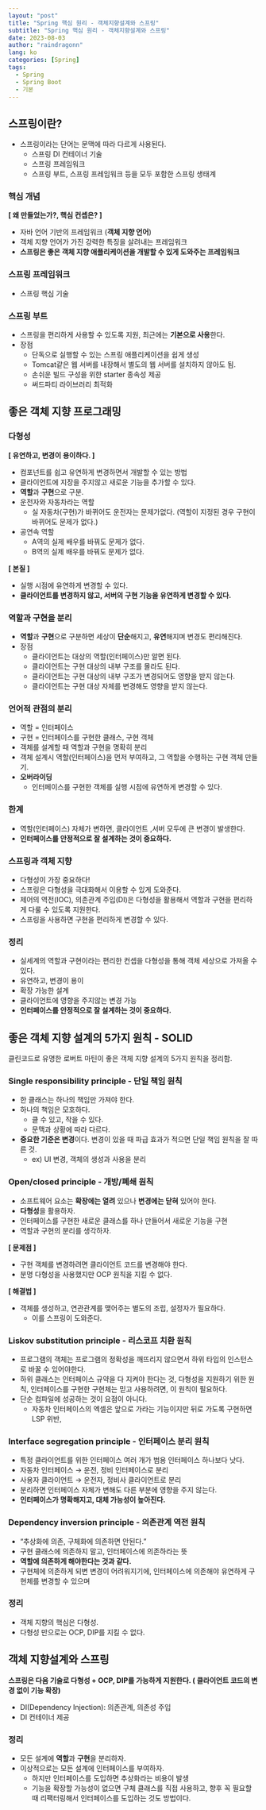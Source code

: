 ```yaml
---
layout: "post"
title: "Spring 핵심 원리 - 객체지향설계와 스프링"
subtitle: "Spring 핵심 원리 - 객체지향설계와 스프링"
date: 2023-08-03
author: "raindragonn"
lang: ko
categories: [Spring]
tags:
  - Spring
  - Spring Boot
  - 기본
---
```


## 스프링이란?

- 스프링이라는 단어는 문맥에 따라 다르게 사용된다.
    - 스프링 DI 컨테이너 기술
    - 스프링 프레임워크
    - 스프링 부트, 스프링 프레임워크 등을 모두 포함한 스프링 생태계

### 핵심 개념

**[ 왜 만들었는가?, 핵심 컨셉은? ]** 

- 자바 언어 기반의 프레임워크 (**객체 지향 언어**)
- 객체 지향 언어가 가진 강력한 특징을 살려내는 프레임워크
- **스프링은 좋은 객체 지향 애플리케이션을 개발할 수 있게 도와주는 프레임워크**

### 스프링 프레임워크

- 스프링 핵심 기술

### 스프링 부트

- 스프링을 편리하게 사용할 수 있도록 지원, 최근에는 **기본으로 사용**한다.
- 장점
    - 단독으로 실행할 수 있는 스프링 애플리케이션을 쉽게 생성
    - Tomcat같은 웹 서버를 내장해서 별도의 웹 서버를 설치하지 않아도 됨.
    - 손쉬운 빌드 구성을 위한 starter 종속성 제공
    - 써드파티 라이브러리 최적화

## 좋은 객체 지향 프로그래밍

### 다형성

**[ 유연하고, 변경이 용이하다. ]** 

- 컴포넌트를 쉽고 유연하게 변경하면서 개발할 수 있는 방법
- 클라이언트에 지장을 주지않고 새로운 기능을 추가할 수 있다.
- **역할**과 **구현**으로 구분.
- 운전자와 자동차라는 역할
    - 실 자동차(구현)가 바뀌어도 운전자는 문제가없다. (역할이 지정된 경우 구현이 바뀌어도 문제가 없다.)
- 공연속 역할
    - A역의 실제 배우를 바꿔도 문제가 없다.
    - B역의 실제 배우를 바꿔도 문제가 없다.

**[ 본질 ]** 

- 실행 시점에 유연하게 변경할 수 있다.
- **클라이언트를 변경하지 않고, 서버의 구현 기능을 유연하게 변경할 수 있다.**

### 역할과 구현을 분리

- **역할**과 **구현**으로 구분하면 세상이 **단순**해지고, **유연**해지며 변경도 편리해진다.
- 장점
    - 클라이언트는 대상의 역할(인터페이스)만 알면 된다.
    - 클라이언트는 구현 대상의 내부 구조를 몰라도 된다.
    - 클라이언트는 구현 대상의 내부 구조가 변경되어도 영향을 받지 않는다.
    - 클라이언트는 구현 대상 자체를 변경해도 영향을 받지 않는다.

### 언어적 관점의 분리

- 역할 = 인터페이스
- 구현 = 인터페이스를 구현한 클래스, 구현 객체
- 객체를 설계할 때 역할과 구현을 명확히 분리
- 객체 설계시 역할(인터페이스)을 먼저 부여하고, 그 역할을 수행하는 구현 객체 만들기.
- **오버라이딩**
    - 인터페이스를 구현한 객체를 실행 시점에 유연하게 변경할 수 있다.

### 한계

- 역할(인터페이스) 자체가 변하면, 클라이언트 ,서버 모두에 큰 변경이 발생한다.
- **인터페이스를 안정적으로 잘 설계하는 것이 중요하다.**

### 스프링과 객체 지향

- 다형성이 가장 중요하다!
- 스프링은 다형성을 극대화해서 이용할 수 있게 도와준다.
- 제어의 역전(IOC), 의존관계 주입(DI)은 다형성을 활용해서 역할과 구현을 편리하게 다룰 수 있도록 지원한다.
- 스프링을 사용하면 구현을 편리하게 변경할 수 있다.

### 정리

- 실세계의 역할과 구현이라는 편리한 컨셉을 다형성을 통해 객체 세상으로 가져올 수 있다.
- 유연하고, 변경이 용이
- 확장 가능한 설계
- 클라이언트에 영향을 주지않는 변경 가능
- **인터페이스를 안정적으로 잘 설계하는 것이 중요하다.**

## 좋은 객체 지향 설계의 5가지 원칙 - SOLID

클린코드로 유명한 로버트 마틴이 좋은 객체 지향 설계의 5가지 원칙을 정리함.

### Single responsibility principle - 단일 책임 원칙

- 한 클래스는 하나의 책임만 가져야 한다.
- 하나의 책임은 모호하다.
    - 클 수 있고, 작을 수 있다.
    - 문맥과 상황에 따라 다르다.
- **중요한 기준은 변경**이다. 변경이 있을 때 파급 효과가 적으면 단일 책임 원칙을 잘 따른 것.
    - ex) UI 변경, 객체의 생성과 사용을 분리

### Open/closed principle - 개방/폐쇄 원칙

- 소프트웨어 요소는 **확장에는 열려** 있으나 **변경에는 닫혀** 있어야 한다.
- **다형성**을 활용하자.
- 인터페이스를 구현한 새로운 클래스를 하나 만들어서 새로운 기능을 구현
- 역할과 구현의 분리를 생각하자.

**[ 문제점 ]**

- 구현 객체를 변경하려면 클라이언트 코드를 변경해야 한다.
- 분명 다형성을 사용했지만 OCP 원칙을 지킬 수 없다.

**[ 해결법 ]**

- 객체를 생성하고, 연관관계를 맺어주는 별도의 조립, 설정자가 필요하다.
    - 이를 스프링이 도와준다.

### Liskov substitution principle - 리스코프 치환 원칙

- 프로그램의 객체는 프로그램의 정확성을 깨뜨리지 않으면서 하위 타입의 인스턴스로 바꿀 수 있어야한다.
- 하위 클래스는 인터페이스 규약을 다 지켜야 한다는 것, 다형성을 지원하기 위한 원칙, 인터페이스를 구현한 구현체는 믿고 사용하려면, 이 원칙이 필요하다.
- 단순 컴파일에 성공하는 것이 요점이 아니다.
    - 자동차 인터페이스의 엑셀은 앞으로 가라는 기능이지만 뒤로 가도록 구현하면 LSP 위반,

### Interface segregation principle - 인터페이스 분리 원칙

- 특정 클라이언트를 위한 인터페이스 여러 개가 범용 인터페이스 하나보다 낫다.
- 자동차 인터페이스 → 운전, 정비 인터페이스로 분리
- 사용자 클라이언트 → 운전자, 정비사 클라이언트로 분리
- 분리하면 인터페이스 자체가 변해도 다른 부분에 영향을 주지 않는다.
- **인터페이스가 명확해지고, 대체 가능성이 높아진다.**

### Dependency inversion principle - 의존관계 역전 원칙

- “추상화에 의존, 구체화에 의존하면 안된다.”
- 구현 클래스에 의존하지 말고, 인터페이스에 의존하라는 뜻
- **역할에 의존하게 해야한다는 것과 같다.**
- 구현체에 의존하게 되변 변경이 어려워지기에, 인터페이스에 의존해야 유연하게 구현체를 변경할 수 있으며

### 정리

- 객체 지향의 핵심은 다형성.
- 다형성 만으로는 OCP, DIP를 지킬 수 없다.

## 객체 지향설계와 스프링

**스프링은 다음 기술로 다형성 + OCP, DIP를 가능하게 지원한다. ( 클라이언트 코드의 변경 없이 기능 확장)**

- DI(Dependency Injection): 의존관계, 의존성 주입
- DI 컨테이너 제공

### 정리

- 모든 설계에 **역할**과 **구현**을 분리하자.
- 이상적으로는 모든 설계에 인터페이스를 부여하자.
    - 하지만 인터페이스를 도입하면 추상화라는 비용이 발생
    - 기능을 확장할 가능성이 없으면 구체 클래스를 직접 사용하고, 향후 꼭 필요할 때 리팩터링해서 인터페이스를 도입하는 것도 방법이다.